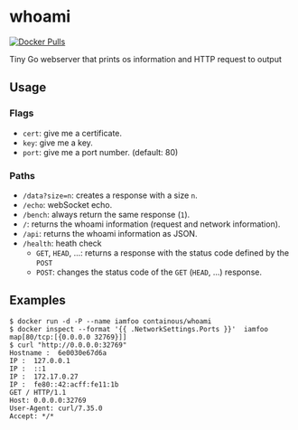 # whoami

[![Docker Pulls](https://img.shields.io/docker/pulls/containous/whoami.svg)](https://hub.docker.com/r/containous/whoami/)

Tiny Go webserver that prints os information and HTTP request to output

## Usage

### Flags

- `cert`: give me a certificate.
- `key`: give me a key.
- `port`: give me a port number. (default: 80)

### Paths

- `/data?size=n`: creates a response with a size `n`.
- `/echo`: webSocket echo.
- `/bench`: always return the same response (`1`).
- `/`: returns the whoami information (request and network information).
- `/api`: returns the whoami information as JSON.
- `/health`: heath check
    - `GET`, `HEAD`, ...: returns a response with the status code defined by the `POST`
    - `POST`: changes the status code of the `GET` (`HEAD`, ...) response.

## Examples

```console
$ docker run -d -P --name iamfoo containous/whoami
$ docker inspect --format '{{ .NetworkSettings.Ports }}'  iamfoo
map[80/tcp:[{0.0.0.0 32769}]]
$ curl "http://0.0.0.0:32769"
Hostname :  6e0030e67d6a
IP :  127.0.0.1
IP :  ::1
IP :  172.17.0.27
IP :  fe80::42:acff:fe11:1b
GET / HTTP/1.1
Host: 0.0.0.0:32769
User-Agent: curl/7.35.0
Accept: */*
```
